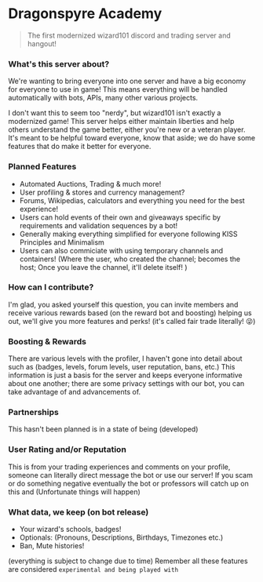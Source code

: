 # Dragonspyre Academy
> The first modernized wizard101 discord and trading server and hangout!


### What's this server about?
We're wanting to bring everyone into one server and have a big economy for everyone to use in game!
This means everything will be handled automatically with bots, APIs, many other various projects.

I don't want this to seem too "nerdy", but wizard101 isn't exactly a modernized game!
This server helps either maintain liberties and help others understand the game better, either you're new or a veteran player.
It's meant to be helpful toward everyone, know that aside; we do have some features that do make it better for everyone.

### Planned Features
- Automated Auctions, Trading & much more!
- User profiling & stores and currency management?
- Forums, Wikipedias, calculators and everything you need for the best experience!
- Users can hold events of their own and giveaways specific by requirements and validation sequences by a bot!
- Generally making everything simplified for everyone following KISS Principles and Minimalism
- Users can also commiciate with using temporary channels and containers! (Where the user, who created the channel; becomes the host; 
  Once you leave the channel, it'll delete itself!
)

### How can I contribute?
I'm glad, you asked yourself this question, you can invite members and receive various rewards based (on the reward bot and boosting)
helping us out, we'll give you more features and perks! (it's called fair trade literally! 😜)

### Boosting & Rewards
There are various levels with the profiler, I haven't gone into detail about such as (badges, levels, forum levels, user reputation, bans, etc.)
This information is just a basis for the server and keeps everyone informative about one another; there are some privacy settings with our bot,
you can take advantage of and advancements of.

### Partnerships
This hasn't been planned is in a state of being (developed)

### User Rating and/or Reputation
This is from your trading experiences and comments on your profile, someone can literally direct message the bot or use our server!
If you scam or do something negative eventually the bot or professors will catch up on this and (Unfortunate things will happen)

### What data, we keep (on bot release)
- Your wizard's schools, badges!
- Optionals: (Pronouns, Descriptions, Birthdays, Timezones etc.)
- Ban, Mute histories!

(everything is subject to change due to time)
Remember all these features are considered `experimental and being played with`
